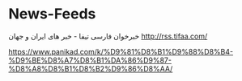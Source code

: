 # News-Feeds
خبرخوان فارسی تیفا - خبر های ایران و جهان http://rss.tifaa.com/

https://www.panikad.com/k/%D9%81%D8%B1%D9%88%D8%B4-%D9%BE%D8%A7%D8%B1%DA%86%D9%87-%D8%A8%D8%B1%D8%B2%D9%86%D8%AA/
